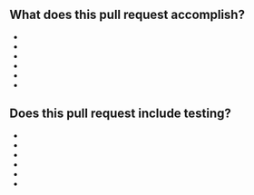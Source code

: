 ## What does this pull request accomplish?

- 
- 
- 
- 
- 
- 

## Does this pull request include testing?

-
-
-
-
-
- 
